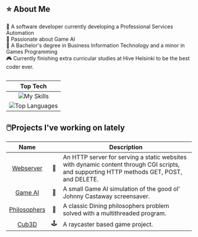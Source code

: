 <h2>⭐️ About Me</h2>
🏢 A software developer currently developing a Professional Services Automation<br>
🤩 Passionate about Game AI<br>
🏫 A Bachelor's degree in Business Information Technology and a minor in Games Programming<br>
🎮 Currently finishing extra curricular studies at Hive Helsinki to be the best coder ever.<br>

<h2></h2>
<div align="center">

| Top Tech |
| :---------------: |
| ![My Skills](https://skillicons.dev/icons?i=cs,cpp,go,git,c,docker,linux,aws,python) |
| ![Top Languages](https://github-readme-stats.vercel.app/api/top-langs/?username=merituulie) |
</div>

<h2>🖱️Projects I've working on lately</h2>

| Name | | Description |
| :---------------: | :---------------: | --------------- |
|[Webserver](https://github.com/merituulie/webserv) | 🛜 | An HTTP server for serving a static websites with dynamic content through CGI scripts, and supporting HTTP methods GET, POST, and DELETE.|
|[Game AI](https://github.com/merituulie/JohnnyCastaway) | 🌴 | A small Game AI simulation of the good ol' Johnny Castaway screensaver.|
|[Philosophers](https://github.com/merituulie/philisophers) | 🧵 | A classic Dining philosophers problem solved with a multithreaded program.|
|[Cub3D](https://github.com/merituulie/cub3d) | 🕹️ | A raycaster based game project.|
